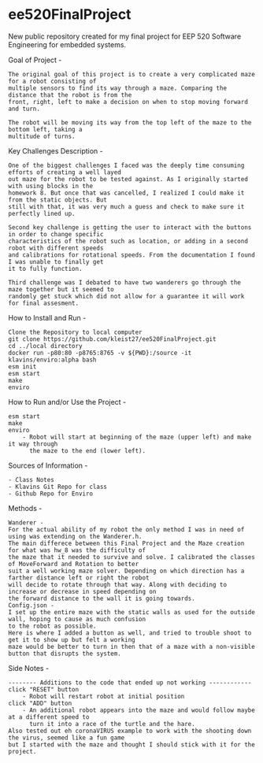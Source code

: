 # ee520FinalProject
New public repository created for my final project for EEP 520 Software Engineering for embedded systems.

Goal of Project -

	The original goal of this project is to create a very complicated maze for a robot consisting of
	multiple sensors to find its way through a maze. Comparing the distance that the robot is from the 
	front, right, left to make a decision on when to stop moving forward and turn.

	The robot will be moving its way from the top left of the maze to the bottom left, taking a 
	multitude of turns. 

Key Challenges Description - 

	One of the biggest challenges I faced was the deeply time consuming efforts of creating a well layed
	out maze for the robot to be tested against. As I originally started with using blocks in the 
	homework 8. But once that was cancelled, I realized I could make it from the static objects. But
	still with that, it was very much a guess and check to make sure it perfectly lined up. 

	Second key challenge is getting the user to interact with the buttons in order to change specific
	characteristics of the robot such as location, or adding in a second robot with different speeds
	and calibrations for rotational speeds. From the documentation I found I was unable to finally get
	it to fully function.

	Third challenge was I debated to have two wanderers go through the maze together but it seemed to 
	randomly get stuck which did not allow for a guarantee it will work for final assesment.

How to Install and Run - 

	Clone the Repository to local computer 
	git clone https://github.com/kleist27/ee520FinalProject.git
	cd ../local directory
	docker run -p80:80 -p8765:8765 -v ${PWD}:/source -it klavins/enviro:alpha bash
	esm init
	esm start
	make
	enviro

How to Run and/or Use the Project - 

	esm start
	make
	enviro
		- Robot will start at beginning of the maze (upper left) and make it way through
		  the maze to the end (lower left).

Sources of Information -

	- Class Notes 
	- Klavins Git Repo for class 
	- Github Repo for Enviro

Methods - 

	Wanderer - 
	For the actual ability of my robot the only method I was in need of using was extending on the Wanderer.h.
	The main differece between this Final Project and the Maze creation for what was hw_8 was the difficulty of 
	the maze that it needed to survive and solve. I calibrated the classes of MoveForward and Rotation to better
	suit a well working maze solver. Depending on which direction has a farther distance left or right the robot 
	will decide to rotate through that way. Along with deciding to increase or decrease in speed depending on 
	the forward distance to the wall it is going towards.
	Config.json - 
	I set up the entire maze with the static walls as used for the outside wall, hoping to cause as much confusion
	to the robot as possible.
	Here is where I added a button as well, and tried to trouble shoot to get it to show up but felt a working
	maze would be better to turn in then that of a maze with a non-visible button that disrupts the system.

Side Notes - 

	-------- Additions to the code that ended up not working ------------
	click "RESET" button 
		- Robot will restart robot at initial position
	click "ADD" button
		- An additional robot appears into the maze and would follow maybe at a different speed to 
		  turn it into a race of the turtle and the hare.
	Also tested out eh coronaVIRUS example to work with the shooting down the virus, seemed like a fun game
	but I started with the maze and thought I should stick with it for the project.